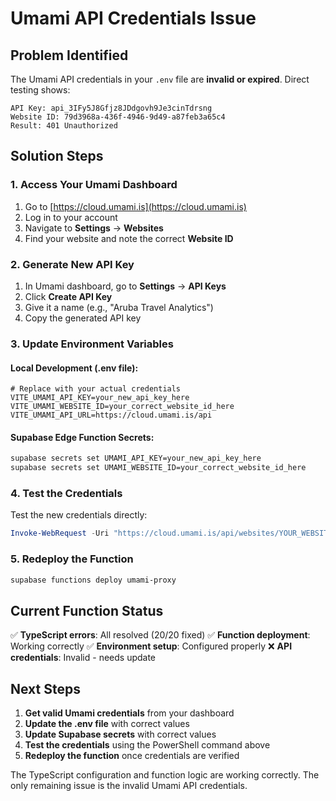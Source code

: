 # Umami API Credentials Issue

## Problem Identified

The Umami API credentials in your `.env` file are **invalid or expired**. Direct testing shows:

```
API Key: api_3IFy5J8Gfjz8JDdgovh9Je3cinTdrsng
Website ID: 79d3968a-436f-4946-9d49-a87feb3a65c4
Result: 401 Unauthorized
```

## Solution Steps

### 1. Access Your Umami Dashboard

1. Go to [https://cloud.umami.is](https://cloud.umami.is)
2. Log in to your account
3. Navigate to **Settings** → **Websites**
4. Find your website and note the correct **Website ID**

### 2. Generate New API Key

1. In Umami dashboard, go to **Settings** → **API Keys**
2. Click **Create API Key**
3. Give it a name (e.g., "Aruba Travel Analytics")
4. Copy the generated API key

### 3. Update Environment Variables

#### Local Development (.env file):
```env
# Replace with your actual credentials
VITE_UMAMI_API_KEY=your_new_api_key_here
VITE_UMAMI_WEBSITE_ID=your_correct_website_id_here
VITE_UMAMI_API_URL=https://cloud.umami.is/api
```

#### Supabase Edge Function Secrets:
```bash
supabase secrets set UMAMI_API_KEY=your_new_api_key_here
supabase secrets set UMAMI_WEBSITE_ID=your_correct_website_id_here
```

### 4. Test the Credentials

Test the new credentials directly:
```powershell
Invoke-WebRequest -Uri "https://cloud.umami.is/api/websites/YOUR_WEBSITE_ID/stats?startAt=1748901248833&endAt=1751493248833" -Headers @{"Authorization"="Bearer YOUR_API_KEY"}
```

### 5. Redeploy the Function

```bash
supabase functions deploy umami-proxy
```

## Current Function Status

✅ **TypeScript errors**: All resolved (20/20 fixed)
✅ **Function deployment**: Working correctly
✅ **Environment setup**: Configured properly
❌ **API credentials**: Invalid - needs update

## Next Steps

1. **Get valid Umami credentials** from your dashboard
2. **Update the .env file** with correct values
3. **Update Supabase secrets** with correct values
4. **Test the credentials** using the PowerShell command above
5. **Redeploy the function** once credentials are verified

The TypeScript configuration and function logic are working correctly. The only remaining issue is the invalid Umami API credentials.
